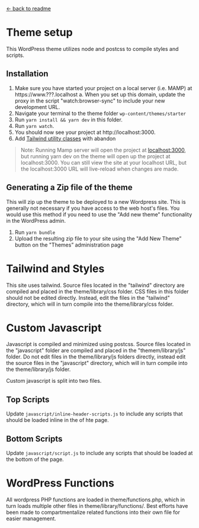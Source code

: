 [&larr; back to readme](../readme.md)
# Theme setup
This WordPress theme utilizes node and postcss to compile styles and scripts.


## Installation
1. Make sure you have started your project on a local server (i.e. MAMP) at https://www.???.localhost
  a. When you set up this domain, update the proxy in the script "watch:browser-sync" to include your new development URL.
2. Navigate your terminal to the theme folder `wp-content/themes/starter`
3. Run `yarn install && yarn dev` in this folder.
5. Run `yarn watch`.
4. You should now see your project at http://localhost:3000.
5. Add [Tailwind utility classes](https://tailwindcss.com/docs/utility-first) with abandon

> Note: Running Mamp server will open the project at [localhost:3000](https://wwww.???.localhost), but running yarn dev on the theme will open up the project at localhost:3000. You can still view the site at your localhost URL, but the localhost:3000 URL will live-reload when changes are made.


## Generating a Zip file of the theme
This will zip up the theme to be deployed to a new Wordpress site. This is generally not necessary if you have access to the web host's files. You would use this method if you need to use the "Add new theme" functionality in the WordPress admin.

1. Run `yarn bundle`
2. Upload the resulting zip file to your site using the "Add New Theme” button on the "Themes” administration page


# Tailwind and Styles
This site uses tailwind. Source files located in the "tailwind" directory are compiled and placed in the theme/library/css folder. CSS files in this folder should not be edited directly. Instead, edit the files in the "tailwind" directory, which will in turn compile into the theme/library/css folder.

# Custom Javascript
Javascript is compiled and minimized using postcss. Source files located in the "javascript" folder are compiled and placed in the "themem/library/js" folder. Do not edit files in the theme/library/js folders directly, instead edit the source files in the "javascript" directory, which will in turn compile into the theme/library/js folder.

Custom javascript is split into two files.

## Top Scripts
Update `javascript/inline-header-scripts.js` to include any scripts that should be loaded inline in the <head> of hte page.

## Bottom Scripts
Update `javascript/script.js` to include any scripts that should be loaded at the bottom of the page.

# WordPress Functions
All wordpress PHP functions are loaded in theme/functions.php, which in turn loads multiple other files in theme/library/functions/. Best efforts have been made to compartmentalize related functions into their own file for easier management.

